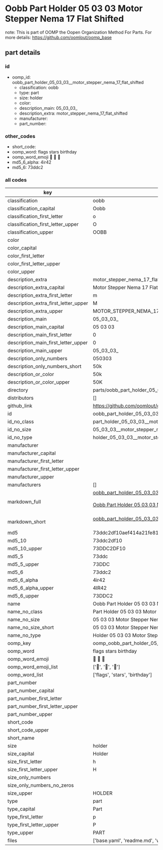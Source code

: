 # Oobb Part Holder 05 03 03  Motor Stepper Nema 17 Flat Shifted  

note: This is part of OOMP the Oopen Organization Method For Parts. For more details: https://github.com/oomlout/oomp_base

##  part details





### id
* oomp_id: oobb_part_holder_05_03_03__motor_stepper_nema_17_flat_shifted
  * classification: oobb
  * type: part
  * size: holder
  * color: 
  * description_main: 05_03_03_
  * description_extra: motor_stepper_nema_17_flat_shifted
  * manufacturer: 
  * part_number: 

### other_codes
* short_code: 
* oomp_word: flags stars birthday
* oomp_word_emoji :flags: :stars: :birthday:
* md5_6_alpha: 4ir42
* md5_6: 73ddc2

### all codes 
| key | value |  
| --- | --- |  
| classification | oobb |  
| classification_capital | Oobb |  
| classification_first_letter | o |  
| classification_first_letter_upper | O |  
| classification_upper | OOBB |  
| color |  |  
| color_capital |  |  
| color_first_letter |  |  
| color_first_letter_upper |  |  
| color_upper |  |  
| description_extra | motor_stepper_nema_17_flat_shifted |  
| description_extra_capital | Motor Stepper Nema 17 Flat Shifted |  
| description_extra_first_letter | m |  
| description_extra_first_letter_upper | M |  
| description_extra_upper | MOTOR_STEPPER_NEMA_17_FLAT_SHIFTED |  
| description_main | 05_03_03_ |  
| description_main_capital | 05 03 03  |  
| description_main_first_letter | 0 |  
| description_main_first_letter_upper | 0 |  
| description_main_upper | 05_03_03_ |  
| description_only_numbers | 050303 |  
| description_only_numbers_short | 50k |  
| description_or_color | 50k |  
| description_or_color_upper | 50K |  
| directory | parts/oobb_part_holder_05_03_03__motor_stepper_nema_17_flat_shifted |  
| distributors | [] |  
| github_link | https://github.com/oomlout/oomlout_oomp_part_src/tree/main/parts/oobb_part_holder_05_03_03__motor_stepper_nema_17_flat_shifted/working |  
| id | oobb_part_holder_05_03_03__motor_stepper_nema_17_flat_shifted |  
| id_no_class | part_holder_05_03_03__motor_stepper_nema_17_flat_shifted |  
| id_no_size | 05_03_03__motor_stepper_nema_17_flat_shifted |  
| id_no_type | holder_05_03_03__motor_stepper_nema_17_flat_shifted |  
| manufacturer |  |  
| manufacturer_capital |  |  
| manufacturer_first_letter |  |  
| manufacturer_first_letter_upper |  |  
| manufacturer_upper |  |  
| manufacturers | [] |  
| markdown_full | [oobb_part_holder_05_03_03__motor_stepper_nema_17_flat_shifted](https://github.com/oomlout/oomlout_oomp_part_src/tree/main/parts/oobb_part_holder_05_03_03__motor_stepper_nema_17_flat_shifted/working)<br>[](https://github.com/oomlout/oomlout_oomp_part_src/tree/main/parts/oobb_part_holder_05_03_03__motor_stepper_nema_17_flat_shifted/working)<br>[Oobb Part Holder 05 03 03  Motor Stepper Nema 17 Flat Shifted](https://github.com/oomlout/oomlout_oomp_part_src/tree/main/parts/oobb_part_holder_05_03_03__motor_stepper_nema_17_flat_shifted/working)<br><br> |  
| markdown_short | [oobb_part_holder_05_03_03__motor_stepper_nema_17_flat_shifted](https://github.com/oomlout/oomlout_oomp_part_src/tree/main/parts/oobb_part_holder_05_03_03__motor_stepper_nema_17_flat_shifted/working)<br><br> |  
| md5 | 73ddc2df10aef414a21fe81472c78e0f |  
| md5_10 | 73ddc2df10 |  
| md5_10_upper | 73DDC2DF10 |  
| md5_5 | 73ddc |  
| md5_5_upper | 73DDC |  
| md5_6 | 73ddc2 |  
| md5_6_alpha | 4ir42 |  
| md5_6_alpha_upper | 4IR42 |  
| md5_6_upper | 73DDC2 |  
| name | Oobb Part Holder 05 03 03  Motor Stepper Nema 17 Flat Shifted |  
| name_no_class | Part Holder 05 03 03  Motor Stepper Nema 17 Flat Shifted |  
| name_no_size | 05 03 03  Motor Stepper Nema 17 Flat Shifted |  
| name_no_size_short | 05 03 03  Motor Stepper Nema 17 Flat Shifted |  
| name_no_type | Holder 05 03 03  Motor Stepper Nema 17 Flat Shifted |  
| oomp_key | oomp_oobb_part_holder_05_03_03__motor_stepper_nema_17_flat_shifted |  
| oomp_word | flags stars birthday |  
| oomp_word_emoji | :flags: :stars: :birthday: |  
| oomp_word_emoji_list | [':flags:', ':stars:', ':birthday:'] |  
| oomp_word_list | ['flags', 'stars', 'birthday'] |  
| part_number |  |  
| part_number_capital |  |  
| part_number_first_letter |  |  
| part_number_first_letter_upper |  |  
| part_number_upper |  |  
| short_code |  |  
| short_code_upper |  |  
| short_name |  |  
| size | holder |  
| size_capital | Holder |  
| size_first_letter | h |  
| size_first_letter_upper | H |  
| size_only_numbers |  |  
| size_only_numbers_no_zeros |  |  
| size_upper | HOLDER |  
| type | part |  
| type_capital | Part |  
| type_first_letter | p |  
| type_first_letter_upper | P |  
| type_upper | PART |  
| files | ['base.yaml', 'readme.md', 'working.json', 'working.yaml'] |  
